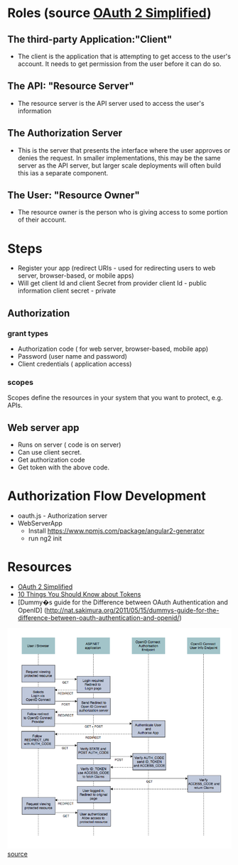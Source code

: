 # Roles (__source__ [OAuth 2 Simplified](https://aaronparecki.com/oauth-2-simplified/))
## The third-party Application:"Client"
  * The client is the application that is attempting to get access to the user's account. It needs to get permission from the user before it can do so.
## The API: "Resource Server"
  * The resource server is the API server used to access the user's information
## The Authorization Server
  * This is the server that presents the interface where the user approves or denies the request. In smaller implementations, this may be the same server as the API server, but larger scale deployments will often build this ias a separate component.
## The User: "Resource Owner"
  * The resource owner is the person who is giving access to some portion of their account.

# Steps
  * Register your app (redirect URIs - used for redirecting users to web server, browser-based, or mobile apps)
  * Will get client Id and client Secret from provider
        client Id - public information
        client secret - private
## Authorization
### grant types
   * Authorization code  ( for web server, browser-based, mobile app)
   * Password (user name and password)
   * Client credentials ( application access)

### scopes
   Scopes define the resources in your system that you want to protect, e.g. APIs.   
   
## Web server app
   * Runs on server ( code is on server)
   * Can use client secret.
   * Get authorization code
   * Get token with the above code. 

# Authorization Flow Development
  * oauth.js        - Authorization server
  * WebServerApp
     * Install https://www.npmjs.com/package/angular2-generator
     * run ng2 init
# Resources
* [OAuth 2 Simplified](https://aaronparecki.com/oauth-2-simplified/)
* [10 Things You Should Know about Tokens](https://auth0.com/blog/ten-things-you-should-know-about-tokens-and-cookies/)
* [Dummy�s guide for the Difference between OAuth Authentication and OpenID] (http://nat.sakimura.org/2011/05/15/dummys-guide-for-the-difference-between-oauth-authentication-and-openid/)

![flow](https://github.com/sairamaj/oauth/blob/master/images/openid.png)
[source](https://andrewlock.net/an-introduction-to-openid-connect-in-asp-net-core/)
